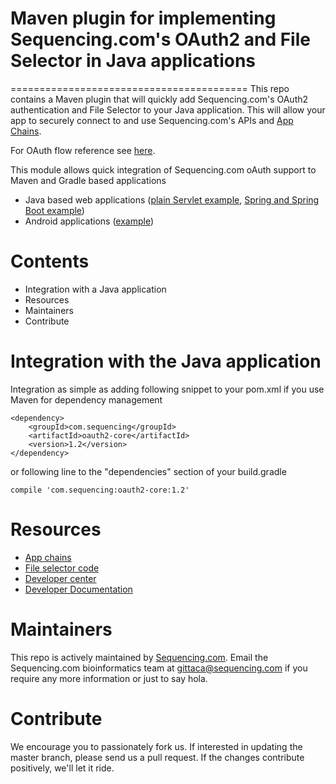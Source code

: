 # Maven plugin for implementing Sequencing.com's OAuth2 and File Selector in Java applications

=========================================
This repo contains a Maven plugin that will quickly add Sequencing.com's OAuth2 authentication and File Selector to your Java application. This will allow your app to securely connect to and use Sequencing.com's APIs and [App Chains](https://sequencing.com/app-chains/). 

For OAuth flow reference see [here](https://github.com/SequencingDOTcom/OAuth2-code-with-demo).

This module allows quick integration of Sequencing.com oAuth support to Maven and Gradle based applications
* Java based web applications ([plain Servlet example](https://github.com/SequencingDOTcom/OAuth2-code-with-demo/tree/master/java-servlet), [Spring and Spring Boot example](https://github.com/SequencingDOTcom/OAuth2-code-with-demo/tree/master/java-spring))
* Android applications ([example](https://github.com/SequencingDOTcom/OAuth2-code-with-demo/tree/master/android))

Contents
=========================================
* Integration with a Java application
* Resources
* Maintainers
* Contribute

Integration with the Java application
======================================

Integration as simple as adding following snippet to your pom.xml if you use Maven for dependency management

```
<dependency>
	<groupId>com.sequencing</groupId>
	<artifactId>oauth2-core</artifactId>
	<version>1.2</version>
</dependency>
```

or following line to the "dependencies" section of your build.gradle

```
compile 'com.sequencing:oauth2-core:1.2'
```

Resources
======================================
* [App chains](https://sequencing.com/app-chains)
* [File selector code](https://github.com/SequencingDOTcom/File-Selector-code)
* [Developer center](https://sequencing.com/developer-center)
* [Developer Documentation](https://sequencing.com/developer-documentation/)

Maintainers
======================================
This repo is actively maintained by [Sequencing.com](https://sequencing.com/). Email the Sequencing.com bioinformatics team at gittaca@sequencing.com if you require any more information or just to say hola.

Contribute
======================================
We encourage you to passionately fork us. If interested in updating the master branch, please send us a pull request. If the changes contribute positively, we'll let it ride.

